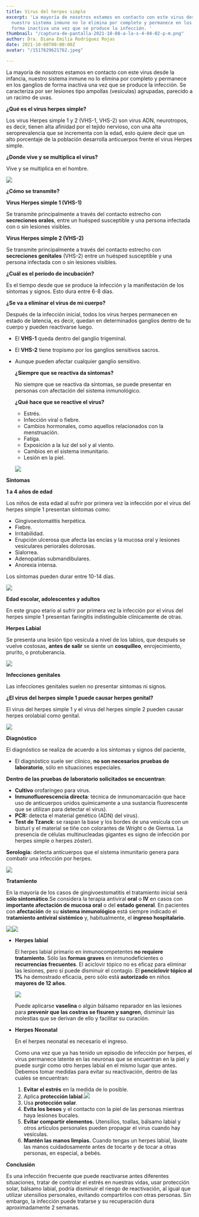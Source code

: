 ```yaml
---
title: Virus del herpes simple
excerpt: 'La mayoría de nosotros estamos en contacto con este virus desde la infancia,
  nuestro sistema inmune no lo elimina por completo y permanece en los ganglios de
  forma inactiva una vez que se produce la infección. '
thumbnail: "/captura-de-pantalla-2021-10-08-a-la-s-4-04-02-p-m.png"
author: Dra. Diana Emilia Rodríguez Rojas
date: 2021-10-08T00:00:00Z
avatar: "/1517629621762.jpeg"

---
```

La mayoría de nosotros estamos en contacto con este virus desde la infancia, nuestro sistema inmune no lo elimina por completo y permanece en los ganglios de forma inactiva una vez que se produce la infección. Se caracteriza por ser lesiones tipo ampollas (vesículas) agrupadas, parecido a un racimo de uvas.

**¿Qué es el virus herpes simple?**

Los virus Herpes simple 1 y 2 (VHS-1, VHS-2) son virus ADN, neurotropos, es decir, tienen alta afinidad por el tejido nervioso, con una alta seroprevalencia que se incrementa con la edad, esto quiere decir que un alto porcentaje de la población desarrolla anticuerpos frente el virus Herpes simple.

**¿Donde vive y se multiplica el virus?**

Vive y se multiplica en el hombre.

![](/images-4.jpeg)

**¿Cómo se transmite?**

**Virus Herpes simple 1 (VHS-1)**

Se transmite principalmente a través del contacto estrecho con **secreciones orales**, entre un huésped susceptible y una persona infectada con o sin lesiones visibles.

**Virus Herpes simple 2 (VHS-2)**

Se transmite principalmente a través del contacto estrecho con **secreciones genitales** (VHS-2) entre un huésped susceptible y una persona infectada con o sin lesiones visibles.

**¿Cuál es el periodo de incubación?**

Es el tiempo desde que se produce la infección y la manifestación de los síntomas y signos. Esto dura entre 6-8 días.

**¿Se va a eliminar el virus de mi cuerpo?**

Después de la infección inicial, todos los virus herpes permanecen en estado de latencia, es decir, quedan en determinados ganglios dentro de tu cuerpo y pueden reactivarse luego.

* El **VHS-1** queda dentro del ganglio trigeminal.
* El **VHS-2** tiene tropismo por los ganglios sensitivos sacros.
* Aunque pueden afectar cualquier ganglio sensitivo.

  **¿Siempre que se reactiva da síntomas?**

  No siempre que se reactiva da síntomas, se puede presentar en personas con afectación del sistema inmunológico.

  **¿Qué hace que se reactive el virus?**
  * Estrés.
  * Infección viral o fiebre.
  * Cambios hormonales, como aquellos relacionados con la menstruación.
  * Fatiga.
  * Exposición a la luz del sol y al viento.
  * Cambios en el sistema inmunitario.
  * Lesión en la piel.

  ![](/fotofobia-1.png)

**Síntomas**

**1 a 4 años de edad**

Los niños de esta edad al sufrir por primera vez la infección por el virus del herpes simple 1 presentan síntomas como:

* Gingivoestomatitis herpética.
* Fiebre.
* Irritabilidad.
* Erupción ulcerosa que afecta las encías y la mucosa oral y lesiones vesiculares periorales dolorosas.
* Sialorrea.
* Adenopatías submandibulares.
* Anorexia intensa.

Los síntomas pueden durar entre 10-14 días.

![](/captura-de-pantalla-2021-10-08-a-la-s-2-02-26-p-m.png)

**Edad escolar, adolescentes y adultos**

En este grupo etario al sufrir por primera vez la infección por el virus del herpes simple 1 presentan faringitis indistinguible clínicamente de otras.

**Herpes Labial**

Se presenta una lesión tipo vesícula a nivel de los labios, que después se vuelve costosas, **antes de salir** se siente un **cosquilleo**, enrojecimiento, prurito, o protuberancia.

![](/herpes-labial-y-oral.jpeg)

**Infecciones genitales**

Las infecciones genitales suelen no presentar síntomas ni signos.

**¿El virus del herpes simple 1 puede causar herpes genital?**

El virus del herpes simple 1 y el virus del herpes simple 2 pueden causar herpes orolabial como genital.

![](/genital.jpeg)

**Diagnóstico**

El diagnóstico se realiza de acuerdo a los síntomas y signos del paciente,

* El diagnóstico suele ser clínico, **no son necesarios pruebas de laboratorio**, sólo en situaciones especiales.

**Dentro de las pruebas de laboratorio solicitados se encuentran**:

* **Cultivo** orofaríngeo para virus.
* **Inmunofluorescencia directa**: técnica de inmunomarcación que hace uso de anticuerpos unidos químicamente a una sustancia fluorescente que se utilizan para detectar el virus).
* **PCR:** detecta el material genético (ADN) del virus).
* **Test de Tzanck**: se raspan la base y los bordes de una vesícula con un bisturí y el material se tiñe con colorantes de Wright o de Giemsa. La presencia de células multinucleadas gigantes es signo de infección por herpes simple o herpes zóster).

**Serología:** detecta anticuerpos que el sistema inmunitario genera para combatir una infección por herpes.

![](/post38-2.jpeg)

**Tratamiento**

En la mayoría de los casos de gingivoestomatitis el tratamiento inicial será **sólo sintomático**.Se considera la terapia antiviral **oral** o **IV** en casos con **importante afectación de mucosa oral** o del **estado general**. En pacientes con **afectación** de su **sistema inmunológico** está siempre indicado el t**ratamiento antiviral sistémico** y, habitualmente, el **ingreso hospitalario**.

![](/imagen.png)![](/valaciclovir-que-es-y-para-que-sirve.jpeg)

* **Herpes labial**

  El herpes labial primario en inmunocompetentes **no requiere tratamiento**. Sólo las **formas graves** en inmunodeficientes o **recurrencias frecuentes**. El aciclovir tópico no es eficaz para eliminar las lesiones, pero sí puede disminuir el contagio. El **penciclovir tópico al 1%** ha demostrado eficacia, pero sólo está **autorizado** en niños **mayores de 12 años**.

  ![](/captura-de-pantalla-2021-10-08-a-la-s-5-31-23-p-m.png)

  Puede aplicarse **vaselina** o algún bálsamo reparador en las lesiones para **prevenir que las costras se fisuren y sangren**, disminuir las molestias que se derivan de ello y facilitar su curación.
* **Herpes Neonatal**

  En el herpes neonatal es necesario el ingreso.

  Como una vez que ya has tenido un episodio de infección por herpes, el virus permanece latente en las neuronas que se encuentran en la piel y puede surgir como otro herpes labial en el mismo lugar que antes. Debemos tomar medidas para evitar su reactivación, dentro de las cuales se encuentran:
  1. **Evitar el estrés** en la medida de lo posible.
  2. Aplica **protección labial**.![](/protector-labial.jpeg)
  3. Usa **protección solar**.
  4. **Evita los besos** y el contacto con la piel de las personas mientras haya lesiones bucales.
  5. **Evitar compartir elementos.** Utensilios, toallas, bálsamo labial y otros artículos personales pueden propagar el virus cuando hay vesículas.
  6. **Mantén las manos limpias.** Cuando tengas un herpes labial, lávate las manos cuidadosamente antes de tocarte y de tocar a otras personas, en especial, a bebés.

**Conclusión**

Es una infección frecuente que puede reactivarse antes diferentes situaciones, tratar de controlar el estrés en nuestras vidas, usar protección solar, bálsamo labial, podría disminuir el riesgo de reactivación, al igual que utilizar utensilios personales, evitando compartirlos con otras personas. Sin embargo, la infección puede tratarse y su recuperación dura aproximadamente 2 semanas.